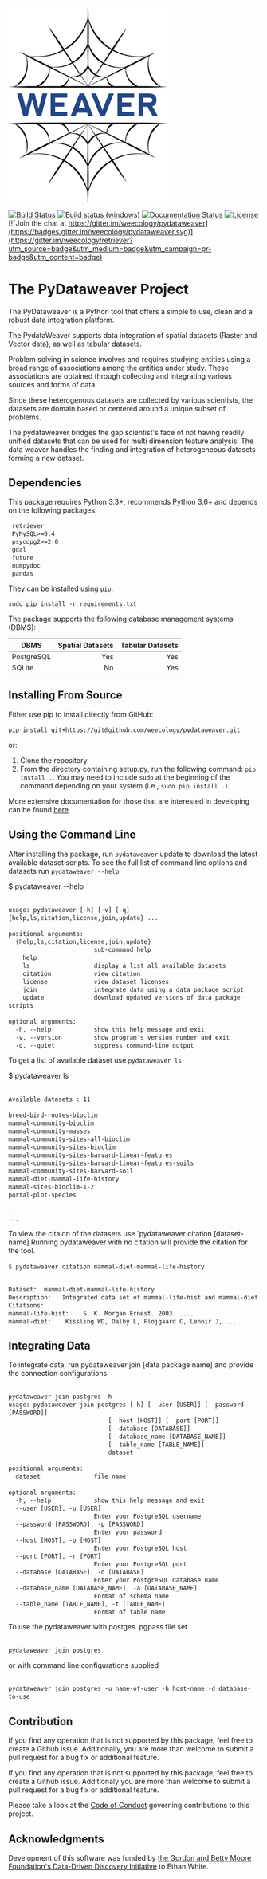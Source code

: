 <img src="https://github.com/henrykironde/Logos/blob/main/resource/Weaver_logo.png?raw=true" alt="logo" width="320">

[![Build Status](https://api.travis-ci.org/weecology/pydataweaver.svg?branch=main)](https://travis-ci.org/weecology/pydataweaver)
[![Build status (windows)](https://ci.appveyor.com/api/projects/status/x9a6ol3dl5mf2wr7/branch/main?svg=true)](https://ci.appveyor.com/project/ethanwhite/pydataweaver/branch/main)
[![Documentation Status](https://readthedocs.org/projects/pydataweaver/badge/?version=latest)](https://pydataweaver.readthedocs.io/?badge=latest)
[![License](http://img.shields.io/badge/license-MIT-blue.svg)](https://raw.githubusercontent.com/weecology/pydataweaver/main/LICENSE)
[![Join the chat at https://gitter.im/weecology/pydataweaver](https://badges.gitter.im/weecology/pydataweaver.svg)](https://gitter.im/weecology/retriever?utm_source=badge&utm_medium=badge&utm_campaign=pr-badge&utm_content=badge)

# The PyDataweaver Project

The PyDataweaver is a Python tool that offers a simple to use, clean and a robust data integration platform.

The PydataWeaver supports data integration of spatial datasets (Raster and Vector data), as well as tabular datasets.
 
Problem solving in science involves and requires studying entities using a broad range of associations among the entities under study. These associations are obtained through collecting and integrating various sources and forms of data.

Since these heterogenous datasets are collected by various scientists, the datasets are domain based or centered around a unique subset of problems.

The pydataweaver bridges the gap scientist's face of not having readily unified datasets that can be used for multi dimension feature analysis. The data weaver handles the finding and integration of heterogeneous datasets forming a new dataset.

Dependencies
------------

This package requires Python 3.3+, recommends Python 3.6+ and depends on the following packages:

     retriever
     PyMySQL>=0.4
     psycopg2>=2.0
     gdal
     future
     numpydoc
     pandas


They can be installed using ``pip``.

    sudo pip install -r requirements.txt

The package supports the following database management systems (DBMS):

| DBMS       | Spatial Datasets | Tabular Datasets |
|------------|-----------------:|-----------------:|
| PostgreSQL |              Yes |              Yes |
| SQLite     |               No |              Yes |

Installing From Source
----------------------

Either use pip to install directly from GitHub:

```shell
pip install git+https://git@github.com/weecology/pydataweaver.git
```

or:

1. Clone the repository
2. From the directory containing setup.py, run the following command: `pip
   install .`. You may need to include `sudo` at the beginning of the
   command depending on your system (i.e., `sudo pip install .`).

More extensive documentation for those that are interested in developing can be found [here](http://pydataweaver.readthedocs.io/en/latest/?badge=latest)

Using the Command Line
----------------------

After installing the package, run `pydataweaver` update to download the latest available dataset scripts.
To see the full list of command line options and datasets run `pydataweaver --help`.

$ pydataweaver --help

```shell

usage: pydataweaver [-h] [-v] [-q] {help,ls,citation,license,join,update} ...

positional arguments:
  {help,ls,citation,license,join,update}
                        sub-command help
    help
    ls                  display a list all available datasets
    citation            view citation
    license             view dataset licenses
    join                integrate data using a data package script
    update              download updated versions of data package scripts

optional arguments:
  -h, --help            show this help message and exit
  -v, --version         show program's version number and exit
  -q, --quiet           suppress command-line output

```

To get a list of available dataset use `pydataweaver ls`

$ pydataweaver ls

```shell

Available datasets : 11

breed-bird-routes-bioclim
mammal-community-bioclim
mammal-community-masses
mammal-community-sites-all-bioclim
mammal-community-sites-bioclim
mammal-community-sites-harvard-linear-features
mammal-community-sites-harvard-linear-features-soils
mammal-community-sites-harvard-soil
mammal-diet-mammal-life-history
mammal-sites-bioclim-1-2
portal-plot-species

.
...
```

To view the citaion of the datasets use `pydataweaver citation [dataset-name]
Running pydataweaver with no citation will provide the citation for the tool.


`$ pydataweaver citation mammal-diet-mammal-life-history`

```shell

Dataset:  mammal-diet-mammal-life-history
Description:   Integrated data set of mammal-life-hist and mammal-diet
Citations:
mammal-life-hist:    S. K. Morgan Ernest. 2003. ....
mammal-diet:    Kissling WD, Dalby L, Flojgaard C, Lenoir J, ...

```

Integrating Data
----------------
To integrate data, run pydataweaver join [data package name] and provide the connection configurations.


```shell

pydataweaver join postgres -h
usage: pydataweaver join postgres [-h] [--user [USER]] [--password [PASSWORD]]
                            [--host [HOST]] [--port [PORT]]
                            [--database [DATABASE]]
                            [--database_name [DATABASE_NAME]]
                            [--table_name [TABLE_NAME]]
                            dataset

positional arguments:
  dataset               file name

optional arguments:
  -h, --help            show this help message and exit
  --user [USER], -u [USER]
                        Enter your PostgreSQL username
  --password [PASSWORD], -p [PASSWORD]
                        Enter your password
  --host [HOST], -o [HOST]
                        Enter your PostgreSQL host
  --port [PORT], -r [PORT]
                        Enter your PostgreSQL port
  --database [DATABASE], -d [DATABASE]
                        Enter your PostgreSQL database name
  --database_name [DATABASE_NAME], -a [DATABASE_NAME]
                        Format of schema name
  --table_name [TABLE_NAME], -t [TABLE_NAME]
                        Format of table name

```

To use the pydataweaver with postges .pgpass file set

```shell

pydataweaver join postgres
```

or with command line configurations supplied

```shell

pydataweaver join postgres -u name-of-user -h host-name -d database-to-use
```

Contribution
------------

If you find any operation that is not supported by this package, feel free to create a Github issue. Additionally, you are more than welcome to submit a pull request for a bug fix or additional feature.

If you find any operation that is not supported by this package, feel
free to create a Github issue. Additionaly you are more than welcome to submit
a pull request for a bug fix or additional feature.

Please take a look at the [Code of Conduct](https://github.com/weecology/pydataweaver/blob/main/docs/code_of_conduct.rst) governing contributions to this project.

Acknowledgments
---------------

Development of this software was funded by [the Gordon and Betty Moore
Foundation's Data-Driven Discovery
Initiative](http://www.moore.org/programs/science/data-driven-discovery) to Ethan White.